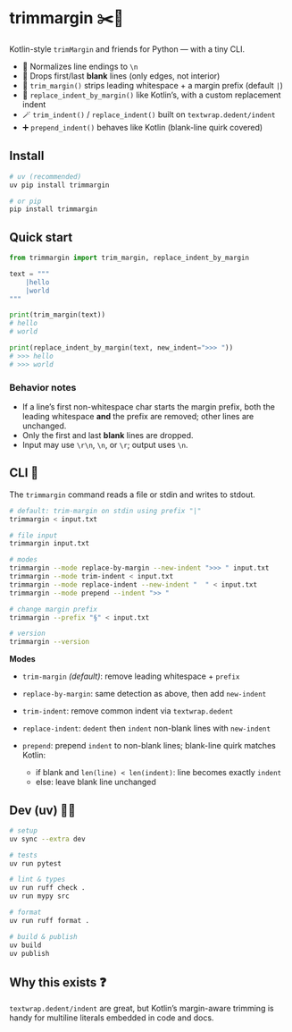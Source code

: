 # trimmargin ✂️📏

Kotlin-style `trimMargin` and friends for Python — with a tiny CLI.

- 🔄 Normalizes line endings to `\n`
- 🧼 Drops first/last **blank** lines (only edges, not interior)
- 🧲 `trim_margin()` strips leading whitespace + a margin prefix (default `|`)
- 🔧 `replace_indent_by_margin()` like Kotlin’s, with a custom replacement indent
- 🪄 `trim_indent()` / `replace_indent()` built on `textwrap.dedent/indent`
- ➕ `prepend_indent()` behaves like Kotlin (blank-line quirk covered)

## Install

```bash
# uv (recommended)
uv pip install trimmargin

# or pip
pip install trimmargin
````

## Quick start

```python
from trimmargin import trim_margin, replace_indent_by_margin

text = """
    |hello
    |world
"""

print(trim_margin(text))
# hello
# world

print(replace_indent_by_margin(text, new_indent=">>> "))
# >>> hello
# >>> world
```

### Behavior notes

* If a line’s first non-whitespace char starts the margin prefix, both the
  leading whitespace **and** the prefix are removed; other lines are unchanged.
* Only the first and last **blank** lines are dropped.
* Input may use `\r\n`, `\n`, or `\r`; output uses `\n`.

## CLI 🚀

The `trimmargin` command reads a file or stdin and writes to stdout.

```bash
# default: trim-margin on stdin using prefix "|"
trimmargin < input.txt

# file input
trimmargin input.txt

# modes
trimmargin --mode replace-by-margin --new-indent ">>> " input.txt
trimmargin --mode trim-indent < input.txt
trimmargin --mode replace-indent --new-indent "  " < input.txt
trimmargin --mode prepend --indent ">> "

# change margin prefix
trimmargin --prefix "§" < input.txt

# version
trimmargin --version
```

**Modes**

* `trim-margin` *(default)*: remove leading whitespace + `prefix`
* `replace-by-margin`: same detection as above, then add `new-indent`
* `trim-indent`: remove common indent via `textwrap.dedent`
* `replace-indent`: `dedent` then `indent` non-blank lines with `new-indent`
* `prepend`: prepend `indent` to non-blank lines; blank-line quirk matches
  Kotlin:

  * if blank and `len(line) < len(indent)`: line becomes exactly `indent`
  * else: leave blank line unchanged

## Dev (uv) 🧑‍💻

```bash
# setup
uv sync --extra dev

# tests
uv run pytest

# lint & types
uv run ruff check .
uv run mypy src

# format
uv run ruff format .

# build & publish
uv build
uv publish
```

## Why this exists ❓

`textwrap.dedent/indent` are great, but Kotlin’s margin-aware trimming is
handy for multiline literals embedded in code and docs.